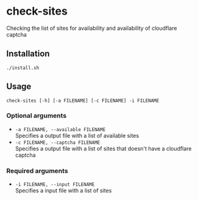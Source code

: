 # check-sites
Checking the list of sites for availability and availability of cloudflare captcha
## Installation
```
./install.sh
```
## Usage
```
check-sites [-h] [-a FILENAME] [-c FILENAME] -i FILENAME
```
### Optional arguments
- `-a FILENAME, --available FILENAME`\
  Specifies a output file with a list of available sites
- `-c FILENAME, --captcha FILENAME`\
  Specifies a output file with a list of sites that doesn't have a cloudflare captcha
### Required arguments
- `-i FILENAME, --input FILENAME`\
  Specifies a input file with a list of sites
